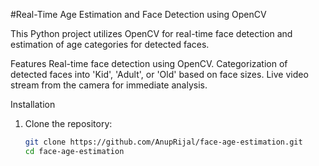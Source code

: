 #Real-Time Age Estimation and Face Detection using OpenCV

This Python project utilizes OpenCV for real-time face detection and estimation of age categories for detected faces.

Features
Real-time face detection using OpenCV.
Categorization of detected faces into 'Kid', 'Adult', or 'Old' based on face sizes.
Live video stream from the camera for immediate analysis.

Installation

1. Clone the repository:
   ```bash
   git clone https://github.com/AnupRijal/face-age-estimation.git
   cd face-age-estimation
